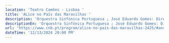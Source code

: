 ```yaml
---
location: 'Teatro Camões - Lisboa '
title: 'ALice no País das Maravilhas '
description: 'Orquestra Sinfónica Portuguesa ; José Eduardo Gomes: Direção'
descriptionEn: 'Orquestra Sinfónica Portuguesa ; José Eduardo Gomes: Direction '
url: 'https://www.cnb.pt/program/alice-no-pais-das-maravilhas-2425/#anchor=ficha'
dateTime: '12/13/2024 20:00 PM'
---
```


